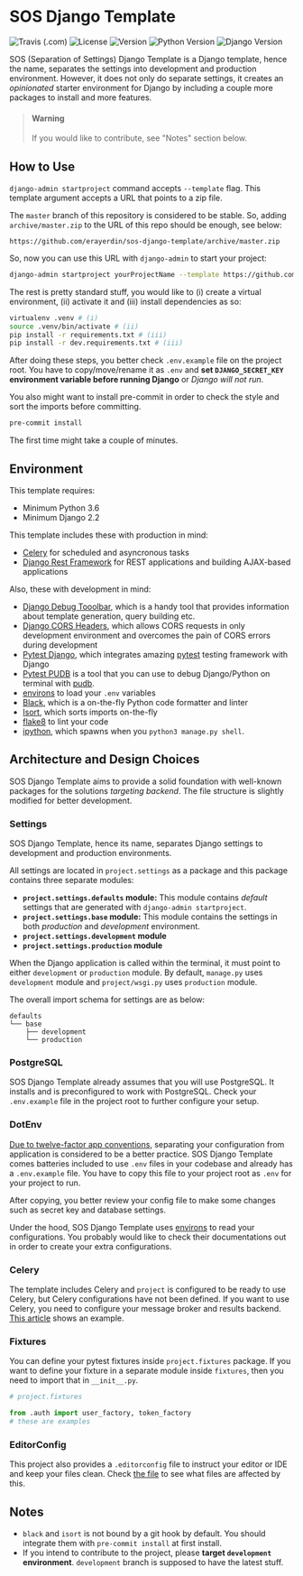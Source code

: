 # SOS Django Template

![Travis (.com)](https://img.shields.io/travis/com/erayerdin/sos-django-template/master.svg)
![License](https://img.shields.io/badge/license-WTFPL-black.svg)
![Version](https://img.shields.io/badge/version-0.5.1-green.svg)
![Python Version](https://img.shields.io/badge/-python%203.6%2B-blue.svg)
![Django Version](https://img.shields.io/badge/-django%202.2%2B-0C4B33.svg)

SOS (Separation of Settings) Django Template is a Django
template, hence the name, separates the settings into
development and production environment. However, it does
not only do separate settings, it creates an
_opinionated_ starter environment for Django by
including a couple more packages to install and more features.

 > #### Warning
 >
 > If you would like to contribute, see "Notes" section below.

## How to Use

`django-admin startproject` command accepts `--template`
flag. This template argument accepts a URL that points
to a zip file.

The `master` branch of this repository is considered to
be stable. So, adding `archive/master.zip` to the URL of
this repo should be enough, see below:

```
https://github.com/erayerdin/sos-django-template/archive/master.zip
```

So, now you can use this URL with `django-admin` to
start your project:

```bash
django-admin startproject yourProjectName --template https://github.com/erayerdin/sos-django-template/archive/master.zip
```

The rest is pretty standard stuff, you would like
to (i) create a virtual environment, (ii) activate it
and (iii) install dependencies as so:

```bash
virtualenv .venv # (i)
source .venv/bin/activate # (ii)
pip install -r requirements.txt # (iii)
pip install -r dev.requirements.txt # (iii)
```

After doing these steps, you better check `.env.example` file on the project
root. You have to copy/move/rename it as `.env` and **set `DJANGO_SECRET_KEY`
environment variable before running Django** or *Django will not run*.

You also might want to install pre-commit in order to
check the style and sort the imports before committing.

```bash
pre-commit install
```

The first time might take a couple of minutes.

## Environment

This template requires:

- Minimum Python 3.6
- Minimum Django 2.2

This template includes these with production in mind:

- [Celery](https://docs.celeryproject.org/en/latest/) for scheduled and asyncronous tasks
- [Django Rest Framework](http://django-rest-framework.org/) for REST applications and building AJAX-based applications

Also, these with development in mind:

- [Django Debug Tooolbar](https://django-debug-toolbar.readthedocs.io/en/latest/installation.html#getting-the-code), which is a handy tool that provides information about template generation, query building etc.
- [Django CORS Headers](https://github.com/ottoyiu/django-cors-headers), which allows CORS requests in only development environment and overcomes the pain of CORS errors during development
- [Pytest Django](https://pytest-django.readthedocs.io/en/latest/), which integrates amazing [pytest](https://docs.pytest.org/en/latest/) testing framework with Django
- [Pytest PUDB](https://github.com/wronglink/pytest-pudb) is a tool that you can
use to debug Django/Python on terminal with [pudb](https://github.com/inducer/pudb).
- [environs](https://github.com/sloria/environs) to load your `.env` variables
- [Black](https://black.readthedocs.io/en/stable/), which is a on-the-fly Python code formatter and linter
- [Isort](https://isort.readthedocs.io/en/latest/), which sorts imports on-the-fly
- [flake8](https://gitlab.com/pycqa/flake8) to lint your code
- [ipython](https://ipython.org/), which spawns when you `python3 manage.py shell`.

## Architecture and Design Choices

SOS Django Template aims to provide a solid foundation
with well-known packages for the solutions
_targeting backend_. The file structure is slightly
modified for better development.

### Settings

SOS Django Template, hence its name, separates Django
settings to development and production environments.

All settings are located in `project.settings` as
a package and this package contains three separate
modules:

- **`project.settings.defaults` module:** This module
  contains _default_ settings that are generated with
  `django-admin startproject`.
- **`project.settings.base` module:** This module
  contains the settings in both _production_ and
  _development_ environment.
- **`project.settings.development` module**
- **`project.settings.production` module**

When the Django application is called within the
terminal, it must point to either `development` or
`production` module. By default, `manage.py` uses
`development` module and `project/wsgi.py` uses
`production` module.

The overall import schema for settings are as below:

```
defaults
└── base
    ├── development
    └── production
```

### PostgreSQL
SOS Django Template already assumes that you will use PostgreSQL. It installs
and is preconfigured to work with PostgreSQL. Check your `.env.example` file
in the project root to further configure your setup.

### DotEnv

[Due to twelve-factor app conventions](https://12factor.net/config), separating
your configuration from application is considered to be a better practice.
SOS Django Template comes batteries included to use `.env` files in your
codebase and already has a `.env.example` file. You have to copy this file
to your project root as `.env` for your project to run.

After copying, you better review your config file to make some changes such as
secret key and database settings.

Under the hood, SOS Django Template uses [environs](https://github.com/sloria/environs#usage-with-django)
to read your configurations. You probably would like to check their documentations
out in order to create your extra configurations.

### Celery

The template includes Celery and `project` is configured
to be ready to use Celery, but Celery configurations
have not been defined. If you want to use Celery, you
need to configure your message broker and results
backend. [This article][django_celery_article] shows
an example.

[django_celery_article]: https://realpython.com/asynchronous-tasks-with-django-and-celery/

### Fixtures

You can define your pytest fixtures inside
`project.fixtures` package. If you want to define your
fixture in a separate module inside `fixtures`, then
you need to import that in `__init__.py`.

```python
# project.fixtures

from .auth import user_factory, token_factory
# these are examples
```

### EditorConfig

This project also provides a `.editorconfig` file to instruct your editor or IDE
and keep your files clean. Check [the file](.editorconfig) to see what files are
affected by this.

## Notes

- `black` and `isort` is not bound by a git hook by default. You should
  integrate them with `pre-commit install` at first install.
 - If you intend to contribute to the project, please **target
 `development` environment**. `development` branch is supposed
 to have the latest stuff.
